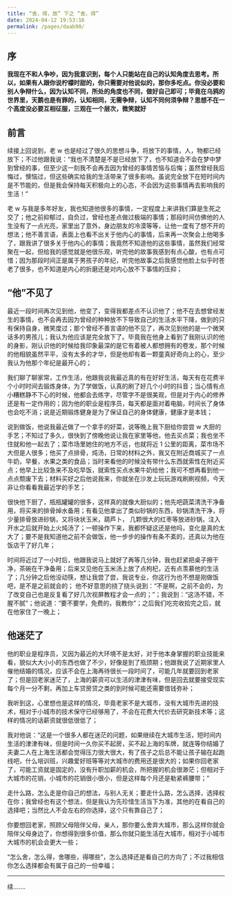 ```yaml
---
title: “舍，得，放” 下之 “舍，得”
date: 2024-04-12 19:53:16
permalink: /pages/daab90/
---
```


## 序

**我现在不和人争吵，因为我意识到，每个人只能站在自己的认知角度去思考。所以，如果有人跟你说柠檬时甜的，你只需要对他说似的，那你多吃点。你没必要和别人争辩什么，因为认知不同，所处的角度也不同，做好自己即可；毕竟在乌鸦的世界里，天鹅也是有罪的，认知相同，无需争辩，认知不同何须争辩？思想不在一个高度没必要互相征服，三观在一个层次，微笑就好**

## 前言

续接上回说到，老 w 也是经过了很久的思想斗争，将放下的事情，人，物都已经放下；不过他跟我说：“我也不清楚是不是已经放下了，也不知道会不会在梦中梦到曾经的事，但至少这一刻我不会再去因为曾经的事情苦恼与后悔；虽然曾经我后悔过，懊恼过，但这些确实给我的生活带来了很多影响。虽说完全放下在短时间内是不节能的，但是我会保持每天积极向上的心态，不会因为这些事情再去影响我的生活！”

老 w 与我是多年好友，我也知道他很多的事情，一定程度上来讲我们算是生死之交了；他之前抑郁过，自负过，曾经也差点做过极端的事情；那段时间仿佛他的人生没有了一点光亮，家里出了意外，身边朋友的冷漠等等，让他一度有了想不开的想法；他不善言语，表面上也看不出关于他内心的事情，后来再一次聚会上他喝多了，跟我讲了很多关于他内心的事情；我竟然不知道他的这些事情，虽然我们经常聚在一起，但给我的感觉就是他很乐观，听完他的故事我感到有点心酸，也有点可惜；因为那段时间正是属于男孩子的年纪，听完他故事之后我感觉他脸上似乎时苍老了很多，也不知道是内心的折磨还是对内心放不下事情的压抑；

## “他”不见了

最近一段时间再次见到他，他变了，变得我都差点不认识他了；他不在去想曾经发生的事情，也不会再去因为曾经的种种放不下导致自己的生活水平下降，做到的只有保持自身，微笑度过；那个曾经不善言语的他不见了，再次见到他的是一个微笑话多的男孩儿；我认为他应该是完全放下了。毕竟我在他身上看到了我刚认识的他的身影，刚认识他的时候给我印象最深的是它有着被人都想拥有的卷发，那个时候的他相貌虽然平平，没有太多的才华，但是他却有着一颗童真好奇向上的心，至少我认为他那个年纪是最开心的；

我们聊了聊家常，工作生活，他跟我说我最近真的有在好好生活，每天有在花费半个小时时间去锻炼身体，为了学做饭，认真的刷了好几个小时的抖音；当心情有点小糟糕静不下心的时候，他都会去练字，尽管字不是很美观，但是对于内心的修养还是有一定作用的；因为他的职业是程序员，每天都是面对着电脑，时间长了身体也会吃不消；说是近期锻炼健身是为了保证自己的身体健康，健康才是本钱；

说到做饭，他说我最近做了一个拿手的好菜，说等晚上我下厨给你尝尝 w 大厨的手艺；不知过了多久，很快到了傍晚他说让我在家里等他，他去买点菜；我也坐不住就和他一起去了；菜市场里她住的地方不远，也就将近 1 公里的距离，菜市场不大但是人很多；他买了点排骨，炖汤，日常的材料之外，我又在附近商城买了一点牛奶，早餐，水果之类的食品；当时来看他的时候没有带什么东西就索性在附近买点；他早上比较急来不及吃早饭，就索性买点水果牛奶给他；我可不想再看到他一点点颓废下去；材料买好之后他说我来，你就坐在沙发上玩玩游戏刷刷视频，今天非让你看看我最近学的手艺；

很快他下厨了，瓶瓶罐罐的很多，这样真的就像大厨似的；他先吧蔬菜清洗干净备用，将买来的排骨焯水备用；有看见他拿出了类似砂锅的东西，砂锅清洗干净，将少量排骨放进砂锅，又将块状玉米，葫芦卜， 几颗很大的红枣等放进砂锅，注入开水之后就开始上火炖汤了；一顿操作下来，我都怀疑这还是他吗，变化是真的太大了；要不是我知道他之前不会做饭，他一步步的操作有条不紊的，还真以为他在饭店干了好几年；

时间将近过了一小时后，他跟我说马上就好了再等几分钟，我也赶紧把桌子擦干净，茶碗在干净备用；后来又见他在玉米汤上放了点枸杞，近有点羡慕他的生活了；几分钟之后他没动筷，想让我尝了尝，我说专业，你这行为也不想是刚做饭吧，是不是之前就会的； 他不好意思的挠了挠头说到：“不是啊，之前不会的，为了改变自己也是反复看了好几次视屏教程才会一点的；”；我说到：“这汤不错，不腥不腻”；他说道：“要不要学，免费的，我教你”；之后我们吃完收拾完之后，就在他家住了一晚上；

## 他迷茫了

他的职业是程序员，又因为最近的大环境不是太好，对于他本身掌握的职业技能来看，貌似大大小小的东西也做了不少，好像是到了瓶颈期；他跟我说了近期家里人催他结婚的情况，应该不会在上海再待很长一段时间了，可能几年就要回到老家了；但是回老家迷茫了，上海的薪资可以生活的津津有味，但是回去就要接受现实每个月一分不剩，再加上车贷房贷之类的到时候可能还需要借钱弥补；

我听到这，心里想也是这样的情况，毕竟老家不是大城市，没有大城市先进的技术，相对于小城市的技术保守已经够用了，不会在花费大代价去研究新技术等；这样的情况的话薪资就很低很低了；

我对他说：“这是一个很多人都在迷茫的问题，如果继续在大城市生活，短时间内生活的津津有味，但是时间一久你买不起房，买不起上海的车牌，就连等你结婚了夫妻二人在上海生活都会觉得压力很大很大，有了孩子之后总不能让孩子输在起跑线吧，什么培训班，兴趣爱好班等等对大城市的费用还是很大的；如果你回老家了，可能工资就是固定的，没有升职加薪的机会，所把握的机会很渺茫；但相对于大城市的花销，小城市的花销很小很小，但是这样每个月还是勒紧裤腰带；”

走什么路，怎么走是你自己的想法，与别人无关；要走什么路，怎么选择，选择权在你；我曾经也有这个想法，但是我认为先珍惜生活当下为准，其他的在看自己的选择吧；当然比人不会左右的你选择，这个只有靠自己了；

你要想回老家，照顾父母陪伴父母，亲人，那你要么舍弃大城市，那么这样你就会陪伴父母身边了，你想得到很多价值，那么你就只能生活在大城市，相对于小城市大城市的机会会更大一些；

“怎么舍，怎么得，舍哪些，得哪些”，怎么选择还是看自己的方向了；不过我相信你怎么选择都会有属于自己的一份幸福；

---

续.......
